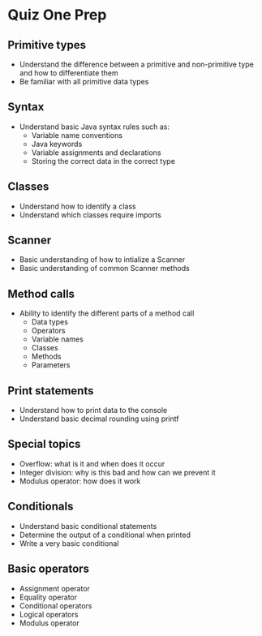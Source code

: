 # Quiz One Prep

## Primitive types
* Understand the difference between a primitive and non-primitive type and how to differentiate them
* Be familiar with all primitive data types

## Syntax
* Understand basic Java syntax rules such as:
  * Variable name conventions
  * Java keywords
  * Variable assignments and declarations
  * Storing the correct data in the correct type

## Classes
* Understand how to identify a class
* Understand which classes require imports

## Scanner
* Basic understanding of how to intialize a Scanner
* Basic understanding of common Scanner methods

## Method calls
* Ability to identify the different parts of a method call
  * Data types
  * Operators
  * Variable names
  * Classes
  * Methods
  * Parameters

## Print statements
* Understand how to print data to the console
* Understand basic decimal rounding using printf

## Special topics
* Overflow: what is it and when does it occur
* Integer division: why is this bad and how can we prevent it
* Modulus operator: how does it work

## Conditionals
* Understand basic conditional statements
* Determine the output of a conditional when printed
* Write a very basic conditional

## Basic operators
* Assignment operator
* Equality operator
* Conditional operators
* Logical operators
* Modulus operator
